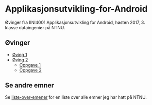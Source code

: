 # Applikasjonsutvikling-for-Android
Øvinger fra IINI4001 Applikasjonsutvikling for Android, høsten 2017, 3. klasse dataingeniør på NTNU.

## Øvinger
- [Øving 1](Assignment-1)
- [Øving 2](Assignment-2)
  - [Oppgave 1](Assignment-2/Assignment-2-exercise-1)
  - [Oppgave 2](Assignment-2/Assignment-2-exercise-2)

## Se andre emner
Se [liste-over-emener](https://github.com/Knutakir/liste-over-emner) for en liste over alle emner jeg har hatt på NTNU.
